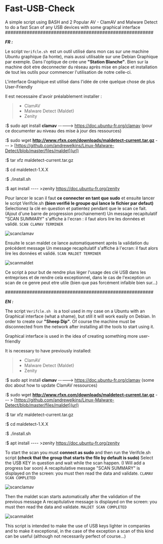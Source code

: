 # Fast-USB-Check
A simple script using BASH and 2 Popular AV - ClamAV and Malware Detect to do a fast Scan of any USB devices with some graphical interface
#######################################################

**_FR :_** 


Le script `Verifcle.sh `est un outil utilisé dans mon cas sur une machine Ubuntu graphique (la honte), mais aussi utilisable sur une Debian Graphique par exemple.
Dans l'optique de crée une **"Station Blanche"**. Bien sur la machine doit etre deconnecter du réseau après mise en place et installation de tout les outils pour commencer l'utilisation de notre celle-ci.

L'interface Graphique est utilisé dans l'idée de crée quelque chose de plus User-Friendly

 Il est necessaire d'avoir préalablement installer : 
> - ClamAV 
> - Malware Detect (Maldet)
> - Zenity

:$ sudo apt install **clamav** -----> https://doc.ubuntu-fr.org/clamav (pour ce documenter au niveau des mise à jour des ressources)

:$ sudo wget **http://www.rfxn.com/downloads/maldetect-current.tar.gz** --- > [https://github.com/andrewelkins/Linux-Malware-Detect/blob/master/files/maldet](url)

:$ tar xfz maldetect-current.tar.gz

:$ cd maldetect-1.X.X

:$ ./install.sh

:$ apt install ---- >zenity https://doc.ubuntu-fr.org/zenity



Pour lancer le scan il faut **ce connecter en tant que sudo** et ensuite lancer le script Verifcle.sh **(bien verifié le groupe qui lance le fichier par defaut)**
Selectionez la clé en question et patientez pendant que le scan ce fait. (Ajout d'une barre de progression prochainement)
		Un message recapitulatif "SCAN SUMMARY" s'affiche à l'ecran : il faut alors lire les données et validé.
`SCAN CLAMAV TERMINER`

![scanclamav](https://user-images.githubusercontent.com/89842037/192543793-595ed70a-1fac-49e0-8e32-f77d5274753e.png)

Ensuite le scan maldet ce lance automatiquement après la validation du précédent message
Un message recapitulatif s'affiche à l'ecran: il faut alors lire les données et validé.
`SCAN MALDET TERMINER`

![scanmaldet](https://user-images.githubusercontent.com/89842037/192544151-71476fb4-2b2f-459a-bf0c-2220175b2f8a.png)

Ce script à pour but de rendre plus léger l'usage des clé USB dans les entreprises et de rendre cela exceptionnel, dans le cas de l'exception un scan de ce genre peut etre utile (bien que pas forcément infaible bien sur...)

#######################################################

**_EN :_** 

The script `Verifcle.sh ` is a tool used in my case on a Ubuntu with an Graphical interface (what a shame), but still it will work easily on Debian.
In order to create our **"Sheep Dip"**. Of course the machine must be disconnected from the network after installing all the tools to start using it.

Graphical interface is used in the idea of creating something more user-friendly

 It is necessary to have previously installed: 
> - ClamAV 
> - Malware Detect (Maldet)
> - Zenity

:$ sudo apt install **clamav** -----> https://doc.ubuntu-fr.org/clamav (some doc about how to update ClamAV ressources)

:$ sudo wget **http://www.rfxn.com/downloads/maldetect-current.tar.gz** --- > [https://github.com/andrewelkins/Linux-Malware-Detect/blob/master/files/maldet](url)

:$ tar xfz maldetect-current.tar.gz

:$ cd maldetect-1.X.X

:$ ./install.sh

:$ apt install ---- >zenity https://doc.ubuntu-fr.org/zenity



To start the scan you must **connect as sudo** and then run the Verifcle.sh script **(check that the group that starts the file by default is sudo)**
Select the USB KEY in question and wait while the scan happen. (I Will add a progress bar soon)
		A recapitulative message "SCAN SUMMARY" is displayed on the screen: you must then read the data and validate.
`CLAMAV SCAN COMPLETED`

![scanclamav](https://user-images.githubusercontent.com/89842037/192543793-595ed70a-1fac-49e0-8e32-f77d5274753e.png)

Then the maldet scan starts automatically after the validation of the previous message
A recapitulative message is displayed on the screen: you must then read the data and validate.
`MALDET SCAN COMPLETED`

![scanmaldet](https://user-images.githubusercontent.com/89842037/192544151-71476fb4-2b2f-459a-bf0c-2220175b2f8a.png)

This script is intended to make the use of USB keys  lighter in companies and to make it exceptional, in the case of the exception a scan of this kind can be useful (although not necessarily perfect of course...)

